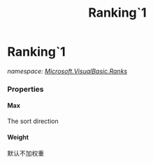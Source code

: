 ﻿---
title: Ranking`1
---

# Ranking`1
_namespace: [Microsoft.VisualBasic.Ranks](N-Microsoft.VisualBasic.Ranks.html)_





### Properties

#### Max
The sort direction
#### Weight
默认不加权重

